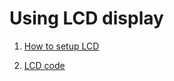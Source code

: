 # Using LCD display 

1. [How to setup LCD](https://www.circuitbasics.com/raspberry-pi-lcd-set-up-and-programming-in-python/)

1. [LCD code](https://www.electronicshub.org/interfacing-16x2-lcd-with-raspberry-pi/#Circuit_Diagram_of_162_LCD_Interfacing_with_Raspberry_Pi)
